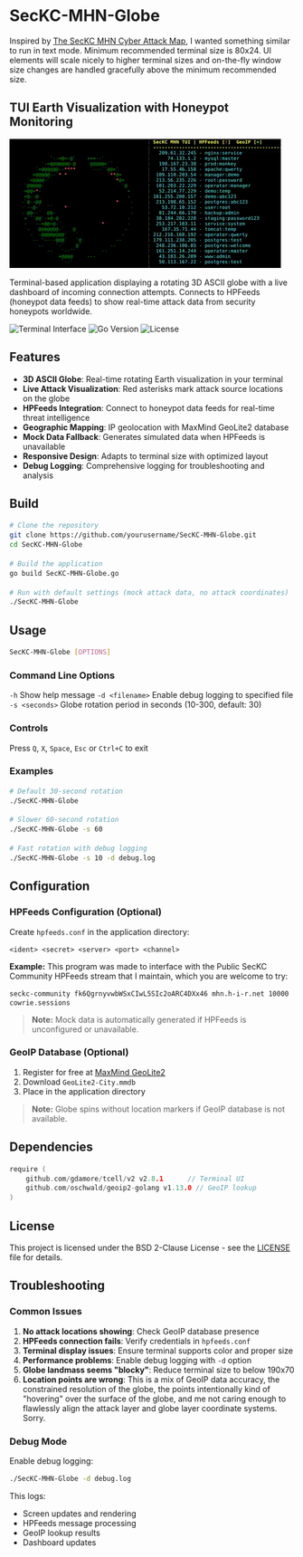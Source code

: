 # SecKC-MHN-Globe

Inspired by [The SecKC MHN Cyber Attack Map](https://mhn.h-i-r.net/dash), I wanted something similar to run in text mode. Minimum recommended terminal size is 80x24. UI elements will scale nicely to higher terminal sizes and on-the-fly window size changes are handled gracefully above the minimum recommended size.

## TUI Earth Visualization with Honeypot Monitoring
![SecKC-MHN-Globe Animation](animation.gif)

Terminal-based application displaying a rotating 3D ASCII globe with a live dashboard of incoming connection attempts. Connects to HPFeeds (honeypot data feeds) to show real-time attack data from security honeypots worldwide.

![Terminal Interface](https://img.shields.io/badge/Interface-Terminal%20TUI-green)
![Go Version](https://img.shields.io/badge/Go-1.24.5-blue)
![License](https://img.shields.io/badge/License-BSD%202--Clause-blue)

## Features

- **3D ASCII Globe**: Real-time rotating Earth visualization in your terminal
- **Live Attack Visualization**: Red asterisks mark attack source locations on the globe
- **HPFeeds Integration**: Connect to honeypot data feeds for real-time threat intelligence
- **Geographic Mapping**: IP geolocation with MaxMind GeoLite2 database
- **Mock Data Fallback**: Generates simulated data when HPFeeds is unavailable
- **Responsive Design**: Adapts to terminal size with optimized layout
- **Debug Logging**: Comprehensive logging for troubleshooting and analysis

## Build

```bash
# Clone the repository
git clone https://github.com/yourusername/SecKC-MHN-Globe.git
cd SecKC-MHN-Globe

# Build the application
go build SecKC-MHN-Globe.go

# Run with default settings (mock attack data, no attack coordinates)
./SecKC-MHN-Globe
```

## Usage

```bash
SecKC-MHN-Globe [OPTIONS]
```

### Command Line Options

 `-h`  Show help message 
 `-d <filename>`  Enable debug logging to specified file 
 `-s <seconds>`  Globe rotation period in seconds (10-300, default: 30) 

### Controls

Press `Q`, `X`, `Space`, `Esc` or `Ctrl+C` to exit

### Examples

```bash
# Default 30-second rotation
./SecKC-MHN-Globe

# Slower 60-second rotation
./SecKC-MHN-Globe -s 60

# Fast rotation with debug logging
./SecKC-MHN-Globe -s 10 -d debug.log
```

## Configuration

### HPFeeds Configuration (Optional)

Create `hpfeeds.conf` in the application directory:

```
<ident> <secret> <server> <port> <channel>
```

**Example:**
This program was made to interface with the Public SecKC Community HPFeeds stream that I maintain, which you are welcome to try:
```
seckc-community fk6QgrnyvwbWSxCIwL5SIc2oARC4DXx46 mhn.h-i-r.net 10000 cowrie.sessions
```

> **Note:** Mock data is automatically generated if HPFeeds is unconfigured or unavailable.

### GeoIP Database (Optional)

1. Register for free at [MaxMind GeoLite2](https://www.maxmind.com/en/geolite2/signup)
2. Download `GeoLite2-City.mmdb`
3. Place in the application directory

> **Note:** Globe spins without location markers if GeoIP database is not available.

## Dependencies

```go
require (
    github.com/gdamore/tcell/v2 v2.8.1      // Terminal UI
    github.com/oschwald/geoip2-golang v1.13.0 // GeoIP lookup
)
```

## License

This project is licensed under the BSD 2-Clause License - see the [LICENSE](LICENSE) file for details.

## Troubleshooting

### Common Issues

1. **No attack locations showing**: Check GeoIP database presence
2. **HPFeeds connection fails**: Verify credentials in `hpfeeds.conf`
3. **Terminal display issues**: Ensure terminal supports color and proper size
4. **Performance problems**: Enable debug logging with `-d` option
5. **Globe landmass seems "blocky"**: Reduce terminal size to below 190x70
6. **Location points are wrong**: This is a mix of GeoIP data accuracy, the constrained resolution of the globe, the points intentionally kind of "hovering" over the surface of the globe, and me not caring enough to flawlessly align the attack layer and globe layer coordinate systems. Sorry.

### Debug Mode

Enable debug logging:
```bash
./SecKC-MHN-Globe -d debug.log
```

This logs:
- Screen updates and rendering
- HPFeeds message processing
- GeoIP lookup results
- Dashboard updates
